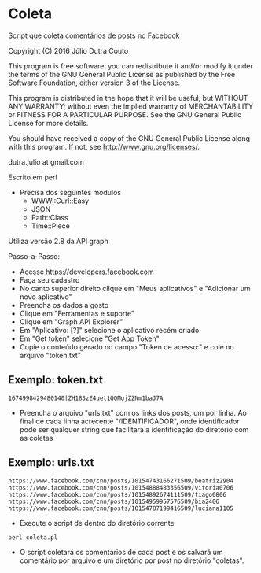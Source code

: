 # Coleta
Script que coleta comentários de posts no Facebook

Copyright (C) 2016 Júlio Dutra Couto

This program is free software: you can redistribute it and/or modify
it under the terms of the GNU General Public License as published by
the Free Software Foundation, either version 3 of the License.

This program is distributed in the hope that it will be useful,
but WITHOUT ANY WARRANTY; without even the implied warranty of
MERCHANTABILITY or FITNESS FOR A PARTICULAR PURPOSE.  See the
GNU General Public License for more details.

You should have received a copy of the GNU General Public License
along with this program.  If not, see <http://www.gnu.org/licenses/>.

dutra.julio at gmail.com

Escrito em perl
  * Precisa dos seguintes módulos
    * WWW::Curl::Easy
    * JSON
    * Path::Class
    * Time::Piece

Utiliza versão 2.8 da API graph

Passo-a-Passo:
  * Acesse https://developers.facebook.com
  * Faça seu cadastro
  * No canto superior direito clique em "Meus aplicativos" e "Adicionar um novo aplicativo"
  * Preencha os dados a gosto
  * Clique em "Ferramentas e suporte"
  * Clique em "Graph API Explorer"
  * Em "Aplicativo: [?]" selecione o aplicativo recém criado
  * Em "Get token" selecione "Get App Token"
  * Copie o conteúdo gerado no campo "Token de acesso:" e cole no arquivo "token.txt"

Exemplo: token.txt
-------------------
```
1674998429480140|ZH183zE4uet1QQMojZZNm1baJ7A
```
  * Preencha o arquivo "urls.txt" com os links dos posts, um por linha. Ao final de cada linha acrecente "/IDENTIFICADOR", onde identificador pode ser qualquer string que facilitará a identificação do diretório com as coletas

Exemplo: urls.txt
-------------------
```
https://www.facebook.com/cnn/posts/10154743166271509/beatriz2904
https://www.facebook.com/cnn/posts/10154888483356509/vitoria0706
https://www.facebook.com/cnn/posts/10154892674111509/tiago0806
https://www.facebook.com/cnn/posts/10154959957576509/bia2406
https://www.facebook.com/cnn/posts/10154787199416509/luciana1105
```
  * Execute o script de dentro do diretório corrente
```
perl coleta.pl
```
  * O script coletará os comentários de cada post e os salvará um comentário por arquivo e um diretório por post no diretório "coletas".
